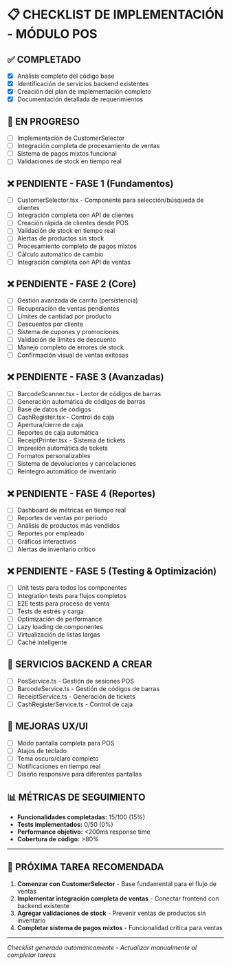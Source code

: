 # 📋 CHECKLIST DE IMPLEMENTACIÓN - MÓDULO POS

## ✅ **COMPLETADO**
- [x] Análisis completo del código base
- [x] Identificación de servicios backend existentes
- [x] Creación del plan de implementación completo
- [x] Documentación detallada de requerimientos

## 🔄 **EN PROGRESO**
- [ ] Implementación de CustomerSelector
- [ ] Integración completa de procesamiento de ventas
- [ ] Sistema de pagos mixtos funcional
- [ ] Validaciones de stock en tiempo real

## ❌ **PENDIENTE - FASE 1 (Fundamentos)**
- [ ] CustomerSelector.tsx - Componente para selección/búsqueda de clientes
- [ ] Integración completa con API de clientes
- [ ] Creación rápida de clientes desde POS
- [ ] Validación de stock en tiempo real
- [ ] Alertas de productos sin stock
- [ ] Procesamiento completo de pagos mixtos
- [ ] Cálculo automático de cambio
- [ ] Integración completa con API de ventas

## ❌ **PENDIENTE - FASE 2 (Core)**
- [ ] Gestión avanzada de carrito (persistencia)
- [ ] Recuperación de ventas pendientes
- [ ] Límites de cantidad por producto
- [ ] Descuentos por cliente
- [ ] Sistema de cupones y promociones
- [ ] Validación de límites de descuento
- [ ] Manejo completo de errores de stock
- [ ] Confirmación visual de ventas exitosas

## ❌ **PENDIENTE - FASE 3 (Avanzadas)**
- [ ] BarcodeScanner.tsx - Lector de códigos de barras
- [ ] Generación automática de códigos de barras
- [ ] Base de datos de códigos
- [ ] CashRegister.tsx - Control de caja
- [ ] Apertura/cierre de caja
- [ ] Reportes de caja automática
- [ ] ReceiptPrinter.tsx - Sistema de tickets
- [ ] Impresión automática de tickets
- [ ] Formatos personalizables
- [ ] Sistema de devoluciones y cancelaciones
- [ ] Reintegro automático de inventario

## ❌ **PENDIENTE - FASE 4 (Reportes)**
- [ ] Dashboard de métricas en tiempo real
- [ ] Reportes de ventas por período
- [ ] Análisis de productos más vendidos
- [ ] Reportes por empleado
- [ ] Gráficos interactivos
- [ ] Alertas de inventario crítico

## ❌ **PENDIENTE - FASE 5 (Testing & Optimización)**
- [ ] Unit tests para todos los componentes
- [ ] Integration tests para flujos completos
- [ ] E2E tests para proceso de venta
- [ ] Tests de estrés y carga
- [ ] Optimización de performance
- [ ] Lazy loading de componentes
- [ ] Virtualización de listas largas
- [ ] Caché inteligente

## 🔧 **SERVICIOS BACKEND A CREAR**
- [ ] PosService.ts - Gestión de sesiones POS
- [ ] BarcodeService.ts - Gestión de códigos de barras
- [ ] ReceiptService.ts - Generación de tickets
- [ ] CashRegisterService.ts - Control de caja

## 🎨 **MEJORAS UX/UI**
- [ ] Modo pantalla completa para POS
- [ ] Atajos de teclado
- [ ] Tema oscuro/claro completo
- [ ] Notificaciones en tiempo real
- [ ] Diseño responsive para diferentes pantallas

## 📊 **MÉTRICAS DE SEGUIMIENTO**
- **Funcionalidades completadas:** 15/100 (15%)
- **Tests implementados:** 0/50 (0%)
- **Performance objetivo:** <200ms response time
- **Cobertura de código:** >80%

---

## 🚀 **PRÓXIMA TAREA RECOMENDADA**
1. **Comenzar con CustomerSelector** - Base fundamental para el flujo de ventas
2. **Implementar integración completa de ventas** - Conectar frontend con backend existente
3. **Agregar validaciones de stock** - Prevenir ventas de productos sin inventario
4. **Completar sistema de pagos mixtos** - Funcionalidad crítica para ventas

---

*Checklist generado automáticamente - Actualizar manualmente al completar tareas*